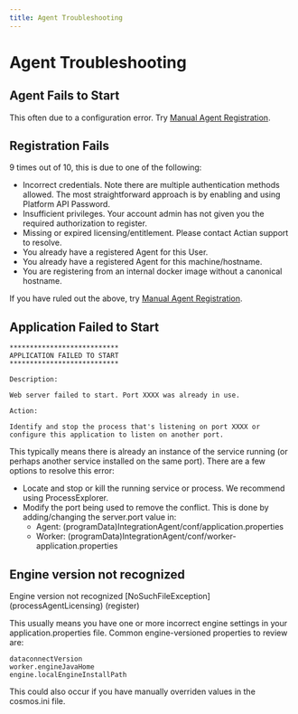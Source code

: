 ```yaml
---
title: Agent Troubleshooting
---
```


# Agent Troubleshooting

## Agent Fails to Start

This often due to a configuration error. Try [Manual Agent Registration](advanced-topics/manual-agent-registration).

## Registration Fails

9 times out of 10, this is due to one of the following:
* Incorrect credentials. Note there are multiple authentication methods allowed. The most straightforward approach is by enabling and using Platform API Password.
* Insufficient privileges. Your account admin has not given you the required authorization to register.
* Missing or expired licensing/entitlement. Please contact Actian support to resolve.
* You already have a registered Agent for this User.
* You already have a registered Agent for this machine/hostname.
* You are registering from an internal docker image without a canonical hostname.

If you have ruled out the above, try [Manual Agent Registration](advanced-topics/manual-agent-registration).

## Application Failed to Start

```
***************************
APPLICATION FAILED TO START
***************************

Description:

Web server failed to start. Port XXXX was already in use.

Action:

Identify and stop the process that's listening on port XXXX or configure this application to listen on another port.
```

This typically means there is already an instance of the service running (or perhaps another service installed on the same port). There are a few options to resolve this error:
* Locate and stop or kill the running service or process. We recommend using ProcessExplorer.
* Modify the port being used to remove the conflict. This is done by adding/changing the server.port value in:
    * Agent: (programData)IntegrationAgent/conf/application.properties
	* Worker: (programData)IntegrationAgent/conf/worker-application.properties

## Engine version not recognized 

Engine version not recognized [NoSuchFileException] (processAgentLicensing) (register)

This usually means you have one or more incorrect engine settings in your application.properties file. Common engine-versioned properties to review are:
```
dataconnectVersion
worker.engineJavaHome
engine.localEngineInstallPath
```

This could also occur if you have manually overriden values in the cosmos.ini file.